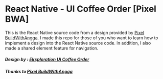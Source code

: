 # React Native - UI Coffee Order [Pixel BWA]

This is the React Native source code from a design provided by [Pixel BuildWithAngga](https://pixel.buildwithangga.com/). I made this repo for those of you who want to learn how to implement a design into the React Native source code. In addition, I also made a shared element feature for navigation.

##### Design by : [Eksploration UI Coffee Order](https://pixel.buildwithangga.com/details/tOrNUvyRkpnPCkla)
##### Thanks to [Pixel BuildWithAngga](https://pixel.buildwithangga.com/)